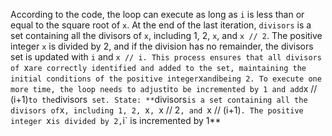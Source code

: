 According to the code, the loop can execute as long as `i` is less than or equal to the square root of `x`. At the end of the last iteration, `divisors` is a set containing all the divisors of `x`, including 1, 2, `x`, and `x // 2`. The positive integer `x` is divided by 2, and if the division has no remainder, the divisors set is updated with `i` and `x // i. This process ensures that all divisors of `x` are correctly identified and added to the set, maintaining the initial conditions of the positive integer `x` and `i` being 2. To execute one more time, the loop needs to adjust `i` to be incremented by 1 and add `x // (i+1)` to the `divisors` set.
State: **`divisors` is a set containing all the divisors of `x`, including 1, 2, `x`, `x // 2`, and `x // (i+1)`. The positive integer `x` is divided by 2, `i` is incremented by 1**
